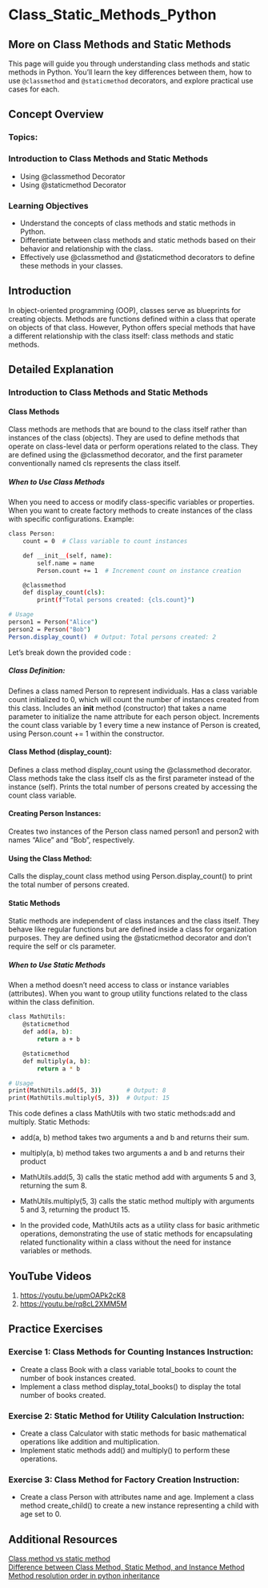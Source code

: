 # Class_Static_Methods_Python
## More on Class Methods and Static Methods
This page will guide you through understanding class methods and static methods in Python. You’ll learn the key differences between them, how to use `@classmethod` and `@staticmethod` decorators, and explore practical use cases for each.

## Concept Overview
### Topics:
### Introduction to Class Methods and Static Methods
- Using @classmethod Decorator
- Using @staticmethod Decorator
### Learning Objectives
- Understand the concepts of class methods and static methods in Python.
- Differentiate between class methods and static methods based on their behavior and relationship with the class.
- Effectively use @classmethod and @staticmethod decorators to define these methods in your classes.
## Introduction
In object-oriented programming (OOP), classes serve as blueprints for creating objects. Methods are functions defined within a class that operate on objects of that class. However, Python offers special methods that have a different relationship with the class itself: class methods and static methods.

## Detailed Explanation
### Introduction to Class Methods and Static Methods
#### Class Methods

Class methods are methods that are bound to the class itself rather than instances of the class (objects). They are used to define methods that operate on class-level data or perform operations related to the class. They are defined using the @classmethod decorator, and the first parameter conventionally named cls represents the class itself.

##### When to Use Class Methods
When you need to access or modify class-specific variables or properties.
When you want to create factory methods to create instances of the class with specific configurations.
Example:
```bash python
class Person:
    count = 0  # Class variable to count instances

    def __init__(self, name):
        self.name = name
        Person.count += 1  # Increment count on instance creation

    @classmethod
    def display_count(cls):
        print(f"Total persons created: {cls.count}")

# Usage
person1 = Person("Alice")
person2 = Person("Bob")
Person.display_count()  # Output: Total persons created: 2
```
Let’s break down the provided code :

##### Class Definition:

Defines a class named Person to represent individuals.
Has a class variable count initialized to 0, which will count the number of instances created from this class.
Includes an __init__ method (constructor) that takes a name parameter to initialize the name attribute for each person object.
Increments the count class variable by 1 every time a new instance of Person is created, using Person.count += 1 within the constructor.
#### Class Method (display_count):

Defines a class method display_count using the @classmethod decorator.
Class methods take the class itself cls as the first parameter instead of the instance (self).
Prints the total number of persons created by accessing the count class variable.
#### Creating Person Instances:

Creates two instances of the Person class named person1 and person2 with names “Alice” and “Bob”, respectively.
#### Using the Class Method:

Calls the display_count class method using Person.display_count() to print the total number of persons created.
#### Static Methods
Static methods are independent of class instances and the class itself. They behave like regular functions but are defined inside a class for organization purposes. They are defined using the @staticmethod decorator and don’t require the self or cls parameter.

##### When to Use Static Methods
When a method doesn’t need access to class or instance variables (attributes).
When you want to group utility functions related to the class within the class definition.
```bash python
class MathUtils:
    @staticmethod
    def add(a, b):
        return a + b

    @staticmethod
    def multiply(a, b):
        return a * b

# Usage
print(MathUtils.add(5, 3))       # Output: 8
print(MathUtils.multiply(5, 3))  # Output: 15
```

This code defines a class MathUtils with two static methods:add and multiply. Static Methods:

- add(a, b) method takes two arguments a and b and returns their sum.
- multiply(a, b) method takes two arguments a and b and returns their product
- MathUtils.add(5, 3) calls the static method add with arguments 5 and 3, returning the sum 8.
- MathUtils.multiply(5, 3) calls the static method multiply with arguments 5 and 3, returning the product 15.


- In the provided code, MathUtils acts as a utility class for basic arithmetic operations, demonstrating the use of static methods for encapsulating related functionality within a class without the need for instance variables or methods.

## YouTube Videos
1. https://youtu.be/upmOAPk2cK8
2. https://youtu.be/rq8cL2XMM5M

## Practice Exercises
### Exercise 1: Class Methods for Counting Instances Instruction:

- Create a class Book with a class variable total_books to count the number of book instances created.
- Implement a class method display_total_books() to display the total number of books created.
### Exercise 2: Static Method for Utility Calculation Instruction:
- Create a class Calculator with static methods for basic mathematical operations like addition and multiplication.
- Implement static methods add() and multiply() to perform these operations.

### Exercise 3: Class Method for Factory Creation Instruction:
- Create a class Person with attributes name and age.
Implement a class method create_child() to create a new instance representing a child with age set to 0.

## Additional Resources
[Class method vs static method](https://intranet.alxswe.com/rltoken/BXCV0jYS-spC_VZVjpOO5g) <br>
[Difference between Class Method, Static Method, and Instance Method](https://intranet.alxswe.com/rltoken/ktJW--zzp99FrUcVRsBCIA) <br>
[Method resolution order in python inheritance](https://intranet.alxswe.com/rltoken/lxkAL2QtaEoVSO2lFkgkrQ)